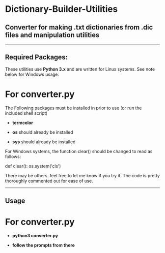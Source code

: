 # Dictionary-Builder-Utilities
## Converter for making .txt dictionaries from .dic files and manipulation utilities

---

## Required Packages:

These utilities use **Python 3.x** and are written for Linux systems. See note below for Windows usage.

# For converter.py

The Following packages must be installed in prior to use (or run the included shell script)

- **termcolor**

- **os** should already be installed

- **sys** should already be installed

For Windows systems, the function clear() should be changed to read as follows:

def clear():
  os.system('cls')

There may be others. feel free to let me know if you try it. The code is pretty thoroughly commented out for ease of use.

---

## Usage

# For converter.py

- **python3 converter.py**

- **follow the prompts from there**
